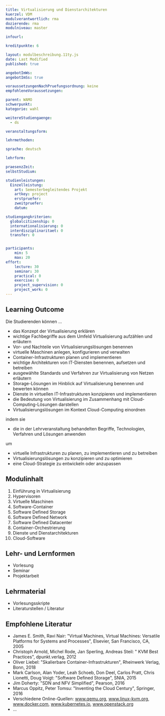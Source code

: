 ```yaml
---
title: Virtualisierung und Dienstarchitekturen
kuerzel: VDM
modulverantwortlich: rma
dozierende: rma
modulniveau: master

infourl: 

kreditpunkte: 6

layout: modulbeschreibung.11ty.js
date: Last Modified
published: true

angebotImWs: 
angebotImSs: true

voraussetzungenNachPruefungsordnung: keine
empfohleneVoraussetzungen:

parent: WAMO
schwerpunkt:
kategorie: wahl

weitereStudiengaenge: 
  - ds

veranstaltungsform: 

lehrmethoden:

sprache: deutsch

lehrform:

praesenzZeit: 
selbstStudium: 

studienleistungen:
  Einzelleistung:
    art: Semesterbegleitendes Projekt
    artkey: project
    erstpruefer: 
    zweitpruefer: 
    datum:

studiengangkriterien:
  globalcitizenship: 0
  internationalisierung: 0
  interdisziplinaritaet: 0
  transfer: 0


participants: 
    min: 5 
    max: 20
effort:
    lecture: 30
    seminar: 30
    practical: 0
    exercise: 0
    project_supervision: 0
    project_work: 0
---
```




## Learning Outcome

Die Studierenden können ...
*   das Konzept der Virtualisierung erklären
*   wichtige Fachbegriffe aus dem Umfeld Virtualisierung aufzählen und erläutern
*   Vor- und Nachteile von Virtualisierungslösungen benennen
*   virtuelle Maschinen anlegen, konfigurieren und verwalten
*   Container-Infrastrukturen planen und implementieren
*   wichtige Architekturen von IT-Diensten benennen, aufsetzen und betreiben
*   ausgewählte Standards und Verfahren zur Virtualisierung von Netzen erläutern
*   Storage-Lösungen im Hinblick auf Virtualisierung benennen und bewerten können
*   Dienste in virtuellen IT-Infrastrukturen konzipieren und implementieren
*   die Bedeutung von Virtualisierung im Zusammenhang mit Cloud-Computing-Lösungen darstellen
*   Virtualisierungslösungen im Kontext Cloud-Computing einordnen

indem sie
*   die in der Lehrveranstaltung behandelten Begriffe, Technologien, Verfahren und Lösungen anwenden

um
*   virtuelle Infrastrukturen zu planen, zu implementieren und zu betreiben
*   Virtualisierungslösungen zu konzipieren und zu optimieren
*   eine Cloud-Strategie zu entwickeln oder anzupassen  


  
## Modulinhalt

1. Einführung in Virtualisierung
2. Hypervisoren
3. Virtuelle Maschinen
4. Software-Container
5. Software Defined Storage
6. Software Defined Network
7. Software Defined Datacenter
8. Container-Orchestrierung
9. Dienste und Dienstarchitekturen
10. Cloud-Software


## Lehr- und Lernformen

* Vorlesung
* Seminar
* Projektarbeit



## Lehrmaterial

* Vorlesungsskripte
* Literaturstellen / Literatur


## Empfohlene Literatur

* James E. Smith, Ravi Nair: "Virtual Machines, Virtual Machines: Versatile Platforms for Systems and Processes", Elsevier, San Francisco, CA, 2005
* Christoph Arnold, Michel Rode, Jan Sperling, Andreas Steil: " KVM Best Practices", dpunkt.verlag, 2012
* Oliver Liebel: "Skalierbare Container-Infrastrukturen", Rheinwerk Verlag, Bonn, 2018
* Mark Carlson, Alan Yoder, Leah Schoeb, Don Deel, Carlos Pratt, Chris Lionetti, Doug Voigt: "Software Defined Storage", SNIA, 2015
* Jim Doherty: "SDN and NFV Simplified", Pearson, 2016
* Marcus Oppitz, Peter Tomsu: "Inventing the Cloud Century", Springer, 2016
* Verschiedene Online-Quellen: www.qemu.org, www.linux-kvm.org, www.docker.com, www.kubernetes.io, www.openstack.org
* ...